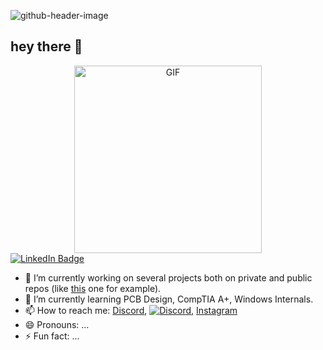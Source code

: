 ![github-header-image](https://github.com/user-attachments/assets/18aeeb70-6cad-41b1-85ee-7a27b0580e77)

## hey there 👋
<!--<img align="center" alt="Coding" width="400" src="https://github.com/user-attachments/assets/f525cd35-ade5-463f-9f1c-deae3cb4cbf8">-->
<div align="center">
 <img src="https://github.com/user-attachments/assets/f7cd1ef8-d76f-45ff-8ae5-70a51c11c55b" width="300" alt="GIF">
</div>

<div id="badges">
  <a href="https://www.linkedin.com/in/danylo-yefimovskyi/">
    <img src="https://img.shields.io/badge/LinkedIn-blue?style=for-the-badge&logo=linkedin&logoColor=white" alt="LinkedIn Badge"/>
  </a>
</div>

- 🔭 I’m currently working on several projects both on private and public repos (like [this](https://github.com/Filadeus/efimio-drupal) one for example).
- 🌱 I’m currently learning PCB Design, CompTIA A+, Windows Internals.
- 📫 How to reach me: [Discord](https://discord.com/users/danilefimovskii), [![Discord](https://img.shields.io/badge/contact-me-blue?logo=discord&logoColor=white)](https://discord.com/users/danilefimovskii), [Instagram](https://www.instagram.com/efimio618/)
- 😄 Pronouns: ...
- ⚡ Fun fact: ...

